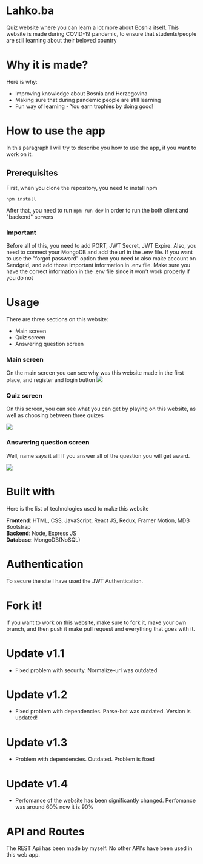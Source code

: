 # Lahko.ba
Quiz website where you can learn a lot more about Bosnia itself. This website is made during COVID-19 pandemic, to ensure that students/people are still learning about their beloved country

# Why it is made?

Here is why: 
* Improving knowledge about Bosnia and Herzegovina
* Making sure that during pandemic people are still learning
* Fun way of learning - You earn trophies by doing good!

# How to use the app
In this paragraph I will try to describe you how to use the app, if you want to work on it.

## Prerequisites

First, when you clone the repository, you need to install npm

```npm install```

After that, you need to run ```npm run dev``` in order to run the both client and "backend" servers 

### Important

Before all of this, you need to add PORT, JWT Secret, JWT Expire. Also, you need to connect your MongoDB and add the url in the .env file. If you want to use the "forgot password" option
then you need to also make account on Sendgrid, and add those important information in .env file. Make sure you have the correct information in the .env file since it won't work properly if you do not

# Usage

There are three sections on this website:
* Main screen
* Quiz screen
* Answering question screen

### Main screen 

On the main screen you can see why was this website made in the first place, and register and login button
![](https://media.giphy.com/media/BplHPRyzeg8V5ewcgq/giphy.gif)


### Quiz screen
On this screen, you can see what you can get by playing on this website, as well as choosing between three quizes

![](https://media.giphy.com/media/hadGkvvjRfeXJ1Gdy5/giphy.gif)


### Answering question screen
Well, name says it all! If you answer all of the question you will get award.

![](https://media.giphy.com/media/uoer0Iw5PSCOqITHPd/giphy.gif)

# Built with

Here is the list of technologies used to make this website

**Frontend**: HTML, CSS, JavaScript, React JS, Redux, Framer Motion, MDB Bootstrap <br />
**Backend**: Node, Express JS <br />
**Database**: MongoDB(NoSQL)

# Authentication 
To secure the site I have used the JWT Authentication.

# Fork it!

If you want to work on this website, make sure to fork it, make your own branch, and then push it make pull request and everything that goes with it. 

# Update v1.1

* Fixed problem with security. Normalize-url was outdated

# Update v1.2

* Fixed problem with dependencies. Parse-bot was outdated. Version is updated!

# Update v1.3

* Problem with dependencies. Outdated. Problem is fixed

# Update v1.4

* Perfomance of the website has been significantly changed. Perfomance was around 60% now it is 90% 

# API and Routes

The REST Api has been made by myself. No other API's have been used in this web app.
